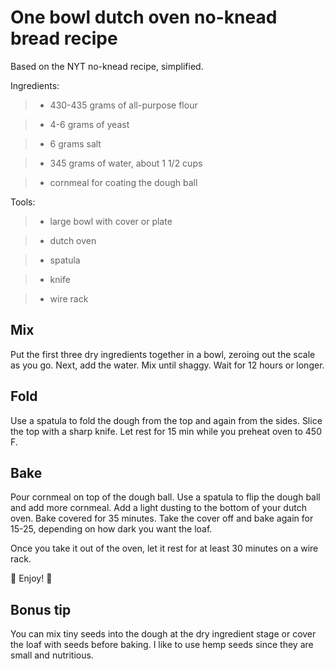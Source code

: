# One bowl dutch oven no-knead bread recipe

Based on the NYT no-knead recipe, simplified.

Ingredients:

>- 430-435 grams of all-purpose flour

>- 4-6 grams of yeast

>- 6 grams salt

>- 345 grams of water, about 1 1/2 cups

>- cornmeal for coating the dough ball

Tools:

>- large bowl with cover or plate

>- dutch oven

>- spatula

>- knife

>- wire rack

## Mix

Put the first three dry ingredients together in a bowl, zeroing out the scale as you go.
Next, add the water. 
Mix until shaggy.
Wait for 12 hours or longer.

## Fold

Use a spatula to fold the dough from the top and again from the sides.
Slice the top with a sharp knife.
Let rest for 15 min while you preheat oven to 450 F.

## Bake

Pour cornmeal on top of the dough ball. Use a spatula to flip the dough ball and add more cornmeal. 
Add a light dusting to the bottom of your dutch oven.
Bake covered for 35 minutes.
Take the cover off and bake again for 15-25, depending on how dark you want the loaf.

Once you take it out of the oven, let it rest for at least 30 minutes on a wire rack.

🍞 Enjoy! 🥖

## Bonus tip

You can mix tiny seeds into the dough at the dry ingredient stage or cover the loaf with seeds before baking.
I like to use hemp seeds since they are small and nutritious.
